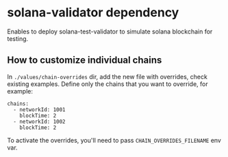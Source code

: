 # solana-validator dependency
Enables to deploy solana-test-validator to simulate solana blockchain for testing.

## How to customize individual chains
In `./values/chain-overrides` dir, add the new file with overrides, check existing examples.
Define only the chains that you want to override, for example:

```
chains:
  - networkId: 1001
    blockTime: 2
  - networkId: 1002
    blockTime: 2
```

To activate the overrides, you'll need to pass `CHAIN_OVERRIDES_FILENAME` env var. 
